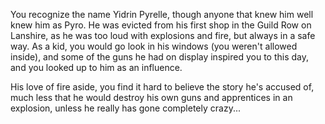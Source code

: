 You recognize the name Yidrin Pyrelle, though anyone that knew him well knew him as Pyro.  He was evicted from his first shop in the Guild Row on Lanshire, as he was too loud with explosions and fire, but always in a safe way.  As a kid, you would go look in his windows (you weren't allowed inside), and some of the guns he had on display inspired you to this day, and you looked up to him as an influence.

His love of fire aside, you find it hard to believe the story he's accused of, much less that he would destroy his own guns and apprentices in an explosion, unless he really has gone completely crazy...